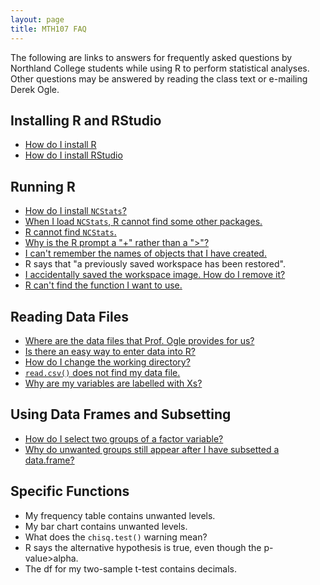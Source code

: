 ```yaml
---
layout: page
title: MTH107 FAQ
---
```


The following are links to answers for frequently asked questions by Northland College students while using R to perform statistical analyses.  Other questions may be answered by reading the class text or e-mailing Derek Ogle.

## Installing R and RStudio
* [How do I install R](FAQs/installR.html)
* [How do I install RStudio](FAQs/installRStudio.html)

## Running R
* [How do I install `NCStats`?](FAQs/install-NCStats.html)
* [When I load `NCStats`, R cannot find some other packages.](FAQs/install-other-packages.html)
* [R cannot find `NCStats`.](FAQs/cant-find-NCStats.html)
* [Why is the R prompt a "+" rather than a ">"?](FAQs/plus-prompt.html)
* [I can't remember the names of objects that I have created.](FAQs/object-names.html)
* R says that "a previously saved workspace has been restored".
* [I accidentally saved the workspace image.  How do I remove it?](FAQs/removing-saved-workspace.html)
* [R can't find the function I want to use.](FAQs/cant-find-function.html)

## Reading Data Files
* [Where are the data files that Prof. Ogle provides for us?](FAQs/where-data.html)
* [Is there an easy way to enter data into R?](FAQs/enter-data.html)
* [How do I change the working directory?](FAQs/changing-working-directory.html)
* [`read.csv()` does not find my data file.](FAQs/cant-find-file.html)
* [Why are my variables are labelled with Xs?](FAQs/variable-called-V1.html)

## Using Data Frames and Subsetting
* [How do I select two groups of a factor variable?](FAQs/subset-2groups.html)
* [Why do unwanted groups still appear after I have subsetted a data.frame?](FAQs/unwanted-groups.html)

## Specific Functions
* My frequency table contains unwanted levels.
* My bar chart contains unwanted levels.
* What does the `chisq.test()` warning mean?
* R says the alternative hypothesis is true, even though the p-value>alpha.
* The df for my two-sample t-test contains decimals.
